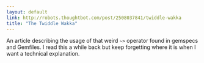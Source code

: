 ```yaml
---
layout: default
link: http://robots.thoughtbot.com/post/2508037841/twiddle-wakka
title: "The Twiddle Wakka"
---
```


An article describing the usage of that weird `~>` operator found in gemspecs
and Gemfiles. I read this a while back but keep forgetting where it is when I
want a technical explanation.

